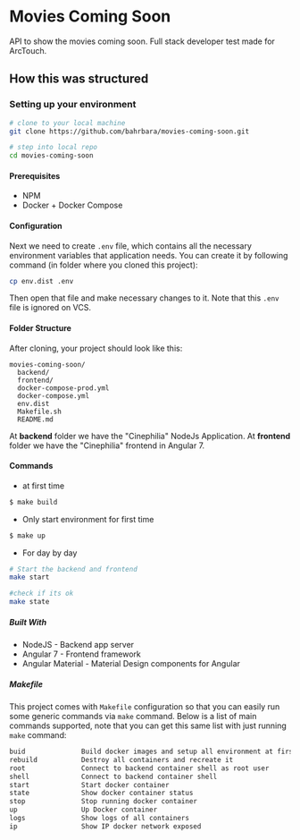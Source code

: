 # Movies Coming Soon
API to show the movies coming soon. Full stack developer test made for ArcTouch.


## How this was structured

### Setting up your environment

```bash
# clone to your local machine
git clone https://github.com/bahrbara/movies-coming-soon.git

# step into local repo
cd movies-coming-soon
```

#### Prerequisites
* NPM
* Docker + Docker Compose

#### Configuration

Next we need to create `.env` file, which contains all the necessary
environment variables that application needs. You can create it by following
command (in folder where you cloned this project):

```bash
cp env.dist .env
```

Then open that file and make necessary changes to it. Note that this `.env` file is ignored on VCS.

#### Folder Structure

After cloning, your project should look like this:

```
movies-coming-soon/
  backend/
  frontend/
  docker-compose-prod.yml
  docker-compose.yml
  env.dist
  Makefile.sh
  README.md
```

At **backend** folder we have the "Cinephilia" NodeJs Application.
At **frontend** folder we have the "Cinephilia" frontend in Angular 7.

#### Commands

* at first time

```bash
$ make build
```
* Only start environment for first time

```bash
$ make up

```
* For day by day
```bash
# Start the backend and frontend
make start

#check if its ok
make state
```

##### Built With
* NodeJS - Backend app server
* Angular 7 - Frontend framework
* Angular Material - Material Design components for Angular

##### Makefile

This project comes with `Makefile` configuration so that you can easily run
some generic commands via `make` command. Below is a list of main commands
supported, note that you can get this same list
with just running `make` command:

```bash
buid              Build docker images and setup all environment at first time
rebuild           Destroy all containers and recreate it
root              Connect to backend container shell as root user
shell             Connect to backend container shell
start             Start docker container
state             Show docker container status
stop              Stop running docker container
up                Up Docker container
logs              Show logs of all containers
ip                Show IP docker network exposed
```
